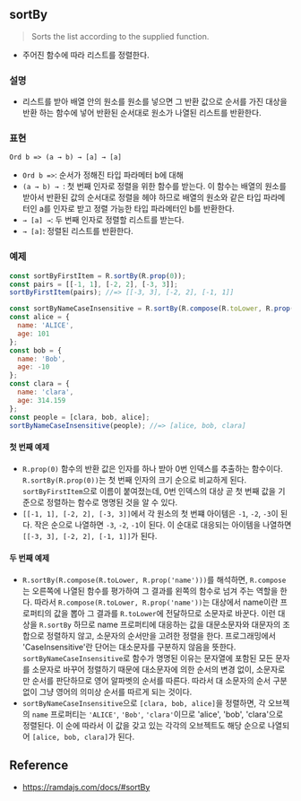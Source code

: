 ## sortBy
> Sorts the list according to the supplied function.
- 주어진 함수에 따라 리스트를 정렬한다.

### 설명
- 리스트를 받아 배열 안의 원소를 원소를 넣으면 그 반환 값으로 순서를 가진 대상을 반환 하는 함수에 넣어 반환된 순서대로 원소가 나열된 리스트를 반환한다.

### 표현
```
Ord b => (a → b) → [a] → [a]
```
- `Ord b =>`: 순서가 정해진 타입 파라메터 b에 대해
- `(a → b) → `: 첫 번째 인자로 정렬을 위한 함수를 받는다. 이 함수는 배열의 원소를 받아서 반환된 값의 순서대로 정렬을 헤야 하므로 배열의 원소와 같은 타입 파라메터인 a를 인자로 받고 정렬 가능한 타입 파라메터인 b를 반환한다.
- `→ [a] →`: 두 번째 인자로 정렬할 리스트를 받는다.
- `→ [a]`: 정렬된 리스트를 반환한다.

### 예제
```js
const sortByFirstItem = R.sortBy(R.prop(0));
const pairs = [[-1, 1], [-2, 2], [-3, 3]];
sortByFirstItem(pairs); //=> [[-3, 3], [-2, 2], [-1, 1]]

const sortByNameCaseInsensitive = R.sortBy(R.compose(R.toLower, R.prop('name')));
const alice = {
  name: 'ALICE',
  age: 101
};
const bob = {
  name: 'Bob',
  age: -10
};
const clara = {
  name: 'clara',
  age: 314.159
};
const people = [clara, bob, alice];
sortByNameCaseInsensitive(people); //=> [alice, bob, clara]
```

#### 첫 번째 예제
- `R.prop(0)` 함수의 반환 값은 인자를 하나 받아 0번 인덱스를 추출하는 함수이다. `R.sortBy(R.prop(0))`는 첫 번째 인자의 크기 순으로 비교하게 된다. `sortByFirstItem`으로 이름이 붙여졌는데, 0번 인덱스의 대상 곧 첫 번째 값을 기준으로 정렬하는 함수로 명명된 것을 알 수 있다.
- `[[-1, 1], [-2, 2], [-3, 3]]`에서 각 원소의 첫 번쨰 아이템은 `-1`, `-2`, `-3`이 된다. 작은 순으로 나열하면 `-3`, `-2`, `-1`이 된다. 이 순대로 대응되는 아이템을 나열하면 `[[-3, 3], [-2, 2], [-1, 1]]`가 된다.

#### 두 번째 예제
- `R.sortBy(R.compose(R.toLower, R.prop('name')))`를 해석하면, `R.compose`는 오른쪽에 나열된 함수를 평가하여 그 결과를 왼쪽의 함수로 넘겨 주는 역할을 한다. 따라서 `R.compose(R.toLower, R.prop('name'))`는 대상에서 name이란 프로퍼티의 값을 뽑아 그 결과를 `R.toLower`에 전달하므로 소문자로 바꾼다. 이런 대상을 `R.sortBy` 하므로 name 프로퍼티에 대응하는 값을 대문소문자와 대문자의 조합으로 정렬하지 않고, 소문자의 순서만을 고려한 정렬을 한다. 프로그래밍에서 'CaseInsensitive'란 단어는 대소문자를 구분하지 않음을 뜻한다. `sortByNameCaseInsensitive`로 함수가 명명된 이유는 문자열에 포함된 모든 문자를 소문자로 바꾸어 정렬하기 때문에 대소문자에 의한 순서의 변경 없이, 소문자로만 순서를 판단하므로 영어 알파벳의 순서를 따른다. 따라서 대 소문자의 순서 구분 없이 그냥 영어의 의미상 순서를 따르게 되는 것이다.
- `sortByNameCaseInsensitive`으로 `[clara, bob, alice]`을 정렬하면, 각 오브젝의 `name` 프로퍼티는 `'ALICE'`, `'Bob'`, `'clara'`이므로  'alice', 'bob', 'clara'으로 정렬된다. 이 순에 따라서 이 값을 갖고 있는 각각의 오브젝트도 해당 순으로 나열되어 `[alice, bob, clara]`가 된다.

## Reference
- https://ramdajs.com/docs/#sortBy
